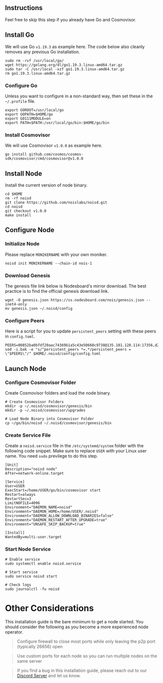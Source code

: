 ## Instructions
Feel free to skip this step if you already have Go and Cosmovisor.


## Install Go
We will use Go `v1.19.3` as example here. The code below also cleanly removes any previous Go installation.

```
sudo rm -rvf /usr/local/go/
wget https://golang.org/dl/go1.19.3.linux-amd64.tar.gz
sudo tar -C /usr/local -xzf go1.19.3.linux-amd64.tar.gz
rm go1.19.3.linux-amd64.tar.gz
```

### Configure Go
Unless you want to configure in a non-standard way, then set these in the `~/.profile` file.

```
export GOROOT=/usr/local/go
export GOPATH=$HOME/go
export GO111MODULE=on
export PATH=$PATH:/usr/local/go/bin:$HOME/go/bin
```


### Install Cosmovisor
We will use Cosmovisor `v1.0.0` as example here.

```
go install github.com/cosmos/cosmos-sdk/cosmovisor/cmd/cosmovisor@v1.0.0
```

## Install Node
Install the current version of node binary.

```
cd $HOME
rm -rf noisd
git clone https://github.com/noislabs/noisd.git
cd noisd
git checkout v1.0.0
make install
```

## Configure Node
### Initialize Node
Please replace `MONIKERNAME` with your own moniker.

```
noisd init MONIKERNAME --chain-id nois-1
```

### Download Genesis
The genesis file link below is Nodesboard's mirror download. The best practice is to find the official genesis download link.

```
wget -O genesis.json https://ss.nodesboard.com/nois/genesis.json --inet4-only
mv genesis.json ~/.noisd/config
```

### Configure Peers
Here is a script for you to update `persistent_peers` setting with these peers in `config.toml`.
```
PEERS=00852ba0bfdf20aac74369b1a5c43e50668c9738@135.181.128.114:17356,d2041f5d812b4fb196d5210a287448b68fe7bef9@95.217.104.49:51656,8ec2fee6c37c07cc5af57ec870015a0191d4707d@65.108.65.36:51656,ad53e98a88aa0c6f724b457ad6575b83c5f4a02b@167.235.15.19:30656,9d21af60ad2568ffcb55a0bd0eb03b6cfa2644c5@49.12.120.113:26656,374615fcb23cfbd30a59a2b904cf675d9b93b7e0@78.46.61.117:01656,497dff4750970f8d142c9c61da4acee0e3ff76c4@141.95.155.224:12156,288e7a14ccac3cdc1d8ab20335d4c48edf5930f2@84.46.250.136:17356,3784e5ecd7f703c8a37427463e9c7c7b31389345@142.132.211.91:51656,732fe2553e152d37b29653ee07324fdbfd5ef961@95.217.200.26:36656,379c0e32463be66e5cf8d13d62eb87ddb1a702c2@142.132.152.46:47656,1eef6409922688e5bf6f00891537552b9ba5540f@135.181.119.59:51656
sed -i.bak -e "s/^persistent_peers *=.*/persistent_peers = \"$PEERS\"/" $HOME/.noisd/config/config.toml
```

## Launch Node
### Configure Cosmovisor Folder
Create Cosmovisor folders and load the node binary.

```
# Create Cosmovisor Folders
mkdir -p ~/.noisd/cosmovisor/genesis/bin
mkdir -p ~/.noisd/cosmovisor/upgrades

# Load Node Binary into Cosmovisor Folder
cp ~/go/bin/noisd ~/.noisd/cosmovisor/genesis/bin
```

### Create Service File
Create a `noisd.service` file in the `/etc/systemd/system` folder with the following code snippet. Make sure to replace `USER` with your Linux user name. You need `sudo` previlege to do this step.

```
[Unit]
Description="noisd node"
After=network-online.target

[Service]
User=USER
ExecStart=/home/USER/go/bin/cosmovisor start
Restart=always
RestartSec=3
LimitNOFILE=4096
Environment="DAEMON_NAME=noisd"
Environment="DAEMON_HOME=/home/USER/.noisd"
Environment="DAEMON_ALLOW_DOWNLOAD_BINARIES=false"
Environment="DAEMON_RESTART_AFTER_UPGRADE=true"
Environment="UNSAFE_SKIP_BACKUP=true"

[Install]
WantedBy=multi-user.target
```

### Start Node Service
```
# Enable service
sudo systemctl enable noisd.service

# Start service
sudo service noisd start

# Check logs
sudo journalctl -fu noisd
```

# Other Considerations
This installation guide is the bare minimum to get a node started. You should consider the following as you become a more experienced node operator.



> Configure firewall to close most ports while only leaving the p2p port (typically 26656) open

> Use custom ports for each node so you can run multiple nodes on the same server

> If you find a bug in this installation guide, please reach out to our [Discord Server](https://dc.nodesboard.com) and let us know.
